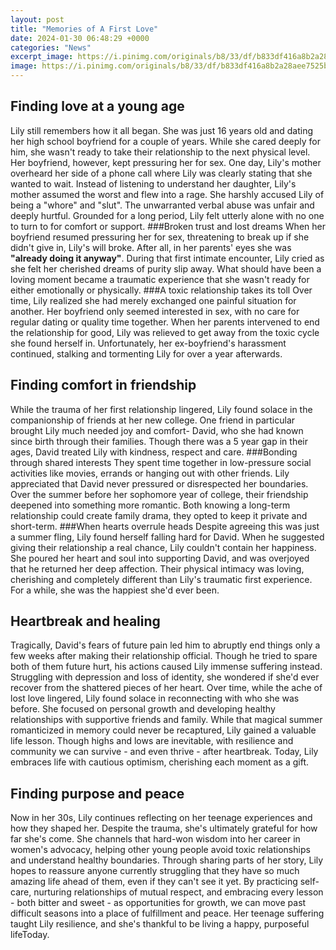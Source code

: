 ```yaml
---
layout: post
title: "Memories of A First Love"
date: 2024-01-30 06:48:29 +0000
categories: "News"
excerpt_image: https://i.pinimg.com/originals/b8/33/df/b833df416a8b2a28aee7525bdc2dea45.jpg
image: https://i.pinimg.com/originals/b8/33/df/b833df416a8b2a28aee7525bdc2dea45.jpg
---
```


## Finding love at a young age 
Lily still remembers how it all began. She was just 16 years old and dating her high school boyfriend for a couple of years. While she cared deeply for him, she wasn't ready to take their relationship to the next physical level. Her boyfriend, however, kept pressuring her for sex.
One day, Lily's mother overheard her side of a phone call where Lily was clearly stating that she wanted to wait. Instead of listening to understand her daughter, Lily's mother assumed the worst and flew into a rage. She harshly accused Lily of being a "whore" and "slut". The unwarranted verbal abuse was unfair and deeply hurtful. Grounded for a long period, Lily felt utterly alone with no one to turn to for comfort or support. 
###Broken trust and lost dreams
When her boyfriend resumed pressuring her for sex, threatening to break up if she didn't give in, Lily's will broke. After all, in her parents' eyes she was **"already doing it anyway"**. During that first intimate encounter, Lily cried as she felt her cherished dreams of purity slip away. What should have been a loving moment became a traumatic experience that she wasn't ready for either emotionally or physically. 
###A toxic relationship takes its toll
Over time, Lily realized she had merely exchanged one painful situation for another. Her boyfriend only seemed interested in sex, with no care for regular dating or quality time together. When her parents intervened to end the relationship for good, Lily was relieved to get away from the toxic cycle she found herself in. Unfortunately, her ex-boyfriend's harassment continued, stalking and tormenting Lily for over a year afterwards.
## Finding comfort in friendship
While the trauma of her first relationship lingered, Lily found solace in the companionship of friends at her new college. One friend in particular brought Lily much needed joy and comfort- David, who she had known since birth through their families. Though there was a 5 year gap in their ages, David treated Lily with kindness, respect and care. 
###Bonding through shared interests
They spent time together in low-pressure social activities like movies, errands or hanging out with other friends. Lily appreciated that David never pressured or disrespected her boundaries. Over the summer before her sophomore year of college, their friendship deepened into something more romantic. Both knowing a long-term relationship could create family drama, they opted to keep it private and short-term.
###When hearts overrule heads 
Despite agreeing this was just a summer fling, Lily found herself falling hard for David. When he suggested giving their relationship a real chance, Lily couldn't contain her happiness. She poured her heart and soul into supporting David, and was overjoyed that he returned her deep affection. Their physical intimacy was loving, cherishing and completely different than Lily's traumatic first experience. For a while, she was the happiest she'd ever been.
## Heartbreak and healing
Tragically, David's fears of future pain led him to abruptly end things only a few weeks after making their relationship official. Though he tried to spare both of them future hurt, his actions caused Lily immense suffering instead. Struggling with depression and loss of identity, she wondered if she'd ever recover from the shattered pieces of her heart.
Over time, while the ache of lost love lingered, Lily found solace in reconnecting with who she was before. She focused on personal growth and developing healthy relationships with supportive friends and family. While that magical summer romanticized in memory could never be recaptured, Lily gained a valuable life lesson. Though highs and lows are inevitable, with resilience and community we can survive - and even thrive - after heartbreak. Today, Lily embraces life with cautious optimism, cherishing each moment as a gift.
## Finding purpose and peace  
Now in her 30s, Lily continues reflecting on her teenage experiences and how they shaped her. Despite the trauma, she's ultimately grateful for how far she's come. She channels that hard-won wisdom into her career in women's advocacy, helping other young people avoid toxic relationships and understand healthy boundaries.
Through sharing parts of her story, Lily hopes to reassure anyone currently struggling that they have so much amazing life ahead of them, even if they can't see it yet. By practicing self-care, nurturing relationships of mutual respect, and embracing every lesson - both bitter and sweet - as opportunities for growth, we can move past difficult seasons into a place of fulfillment and peace. Her teenage suffering taught Lily resilience, and she's thankful to be living a happy, purposeful lifeToday.